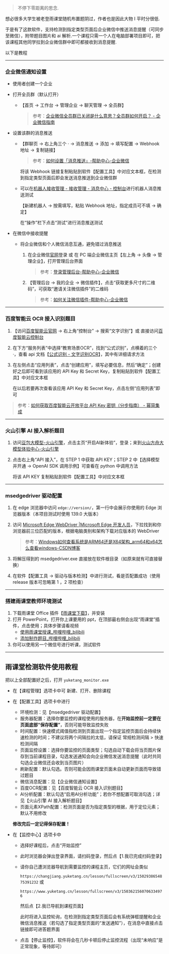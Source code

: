 > 不停下零距离的思念.

想必很多大学生被老登雨课堂随机布置题阴过，作者也是因此大物 I 平时分很低.

于是有了这款软件，支持检测到指定类型页面后企业微信中推送消息提醒（可同步至微信），附带题目图片和 ai 解析.一个课程只需一个人在电脑部署项目即可，把该课程其他同学拉到企业微信群中即可都接收到消息提醒.

以下是教程

---

### 企业微信通知设置

- 使用者创建一个企业

- 打开全员群（默认打开）

  - 【首页 -> 工作台 -> 管理企业 -> 聊天管理 -> 全员群】

    > 参考：[企业微信全员群已关闭是什么意思？全员群如何开启？ - 企业微信指南](https://weibanzhushou.com/blog/1359)

- 设置该群的消息推送

  - 【群聊页 -> 右上角三个 · -> 消息推送 -> 添加 -> 填写配置 -> Webhook 地址 -> 复制链接】

    > 参考：[如何设置「消息推送」-帮助中心-企业微信](https://open.work.weixin.qq.com/help2/pc/14931)

    将该 Webhook 链接复制粘贴到软件【配置工具】中对应文本框，在检测到指定类型页面后即会发送消息推送到企业微信群

  - 可以在[机器人接收管理 - 接收管理 - 消息中心 - 控制台](https://console.cloud.tencent.com/message/robot)进行机器人消息推送测试

    【新建机器人 -> 按需填写，粘贴 Webhook 地址，指定成员可不填 -> 确定】

    在“操作”栏下点击“测试”进行消息推送测试

- 在微信中接收提醒

  - 将企业微信和个人微信消息互通，避免错过消息推送

    1. 在企业微信[官网](https://work.weixin.qq.com/)登录 或 在 PC 端企业微信主页【左上角 -> 头像 -> 管理企业】，打开管理后台界面

       > 参考：[登录管理后台-帮助中心-企业微信](https://open.work.weixin.qq.com/help2/pc/17309)

    2. 【管理后台 -> 我的企业 -> 微信插件】，点击“获取更多尺寸的二维码”，可获取“邀请关注微信插件”的二维码

       > 参考：[如何关注微信插件-帮助中心-企业微信](https://open.work.weixin.qq.com/help2/pc/14799)

----

### 百度智能云 OCR 接入识别题目

1. 【访问[百度智能云官网](https://cloud.baidu.com/) -> 右上角“控制台” -> 搜索“文字识别”】或 直接访问[百度智能云控制台](https://console.bce.baidu.com/ai-engine/ocr/overview/index)

2. 在下方“服务列表”中选择“教育场景OCR”，找到“公式识别”，点横着的三个 ·，查看 api 文档【[公式识别 - 文字识别OCR](https://cloud.baidu.com/doc/OCR/s/Ok3h7xxva)】，其中有详细请求方法

3. 在左侧点击“应用列表”，点击“创建应用”，填写必要信息，然后“确定”；创建好之后即可看到该应用的 API Key 和 Secret Key，复制粘贴到软件【配置工具】中对应文本框

   在以后若要再次查看该应用 API Key 和 Secret Key，点击左侧“应用列表”即可

> 参考：[如何获取百度智能云开放平台 API Key 密钥（分步指南） - 幂简集成](https://explinks.com/blog/hou-to-get-baidu-cloud-open-platform-api-key-step-by-step-guide/)

---

### 火山引擎 AI 接入解析题目

1. 访问[豆包大模型-火山引擎](https://www.volcengine.com/product/doubao/)，点击主页“开启AI新体验”，登录；来到[火山方舟大模型体验中心-火山引擎](https://www.volcengine.com/experience/ark?model=deepseek-v3-1-250821)

2. 点击右上角“API 接入”，在 STEP 1 中获取 API KEY；STEP 2 中【选择模型并开通 -> OpenAI SDK 调用示例】可查看在 python 中调用方法

   将该 API KEY 复制粘贴到软件【配置工具】中对应文本框

---

### msedgedriver 驱动配置

1. 在 edge 浏览器中访问 `edge://version/`，第一行中会展示你使用的 Edge 浏览器版本（本项目测试时使用 139.0 大版本）

2. 访问 [Microsoft Edge WebDriver |Microsoft Edge 开发人员](https://developer.microsoft.com/zh-cn/microsoft-edge/tools/webdriver)，下拉找到和你浏览器前三位匹配的版本，根据电脑类别和架构下载对应版本的 WebDriver

   > 参考：[Windows如何查看系统是ARM64还是X64架构_arm64和x64怎么查看windows-CSDN博客](https://blog.csdn.net/hong_taizi/article/details/90690595)

3. 将解压得到的 msedgedriver.exe 直接放在软件根目录（如原来就有可直接替换）

4. 在软件【配置工具 -> 驱动与版本检测】中进行测试，看是否配置成功（使用 release 版本可忽略第 1 ，2  项检查）

---

### 搭建雨课堂教师环境测试

1. 下载雨课堂 Office 插件【[雨课堂下载](https://www.yuketang.cn/download)】，并安装
2. 打开 PowerPoint，打开你上课要用的 ppt，在顶部最右侧会出现“雨课堂”插件，点击使用；具体步骤请看视频
   - [使用雨课堂授课_哔哩哔哩_bilibili](https://www.bilibili.com/video/BV1sq4y1Q7Ez)
   - [添加制作题目_哔哩哔哩_bilibili](https://www.bilibili.com/video/BV1Vy4y1L7MP)
3. 你可以使用另一个微信号进行听课，测试软件

---

## 雨课堂检测软件使用教程

把以上全部配置好之后，打开  `yuketang_monitor.exe`

- 在【课程管理】选项卡中可 新建、打开、删除课程

- 在【配置工具】选项卡中进行

  - 环境检测：见【msedgedriver 驱动配置】
  - 服务器配置：选择你要监控的课程使用的服务器，在**开始监控前一定要在页面底部“保存配置”**，否则可能导致监控失败
  - 时间配置：快速模式阈值指检测到页面出现一个指定监控页面后会持续快速检测的时间；不建议将两个间隔拉的太低，请保证 常规检测间隔 > 快速检测间隔
  - 页面监控设置：选择你要监控的页面类型；勾选自动下载会将当页图片保存到当前课程目录，勾选发送通知会向企业微信发送消息提醒（此时共同勾选企业微信还会收到当页图片）
  - 刷新配置：默认勾选。否则可能会因雨课堂页面未自动更新页面而导致错过题目
  - 微信消息配置：见【企业微信通知设置】
  - 百度OCR配置：见【百度智能云 OCR 接入识别题目】
  - AI分析配置：默认勾选“启用AI分析功能”；若你不想配置可取消勾选；详见【火山引擎 AI 接入解析题目】
  - 页面元素XPath配置：检测页面是否为指定类型的根据，用于定位元素；默认不用修改

  **修改完后一定记得保存配置！**

- 在【监控中心】选项卡中

  - 选择好课程后，点击“开始监控”

  - 此时浏览器会弹出登录界面，请扫码登录，然后点【1.我已完成扫码登录】

  - 请你自己遭浏览器导航到需要监控的课程主页，它们的网址会类似

    `https://changjiang.yuketang.cn/lesson/fullscreen/v3/1502938654875391232` 或

    `https://www.yuketang.cn/lesson/fullscreen/v3/1503621560706334976`

    然后点【2.我已导航到课程页面】

    此时将进入监控轮询，在检测到指定类型页面后会有系统弹框提醒和企业微信消息推送（若勾选了指定类型页面的“发送通知”），在消息中直接点击链接即可进答题界面

  - 点击【停止监控】，软件将会在几秒卡顿后停止监控流程（出现“未响应”是正常现象，等待即可）
